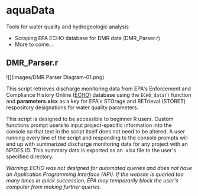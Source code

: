 # aquaData

Tools for water quality and hydrogeologic analysis

-   Scraping EPA ECHO database for DMR data (DMR_Parser.r)
-   More to come...

## DMR_Parser.r

![](images/DMR Parser Diagram-01.png)

This script retrieves discharge monitoring data from EPA's Enforcement and Compliance History Online ([ECHO](https://echo.epa.gov/ "echo.epa.gov")) database using the `ECHO_data()` function and **parameters.xlsx** as a key for EPA's STOrage and RETrieval (STORET) respository designations for water quality parameters.

This script is designed to be accessible to beginner R users. Custom functions prompt users to input project-specific information into the console so that text in the script itself does not need to be altered. A user running every line of the script and responding to the console prompts will end up with summarized discharge monitoring data for any project with an NPDES ID. This summary data is exported as an .xlsx file to the user's specified directory.

*Warning: ECHO was not designed for automated queries and does not have an Application Programming Interface (API). If the website is queried too many times in quick succession, EPA may temporarily block the user's computer from making further queries.*

